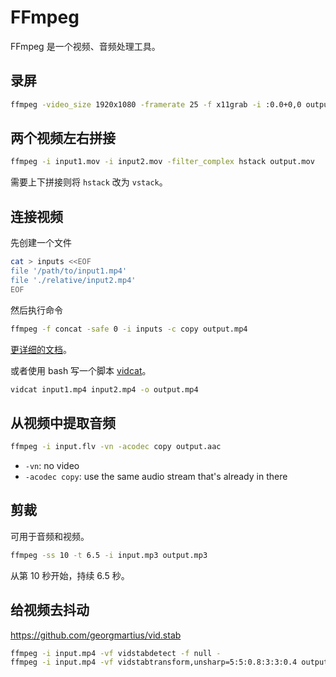 # FFmpeg

FFmpeg 是一个视频、音频处理工具。

## 录屏

```sh
ffmpeg -video_size 1920x1080 -framerate 25 -f x11grab -i :0.0+0,0 output.mp4
```

## 两个视频左右拼接

```sh
ffmpeg -i input1.mov -i input2.mov -filter_complex hstack output.mov
```

需要上下拼接则将 `hstack` 改为 `vstack`。

## 连接视频

先创建一个文件

```sh
cat > inputs <<EOF
file '/path/to/input1.mp4'
file './relative/input2.mp4'
EOF
```

然后执行命令

```sh
ffmpeg -f concat -safe 0 -i inputs -c copy output.mp4
```

[更详细的文档][concat-doc]。

或者使用 bash 写一个脚本 [vidcat]。

```sh
vidcat input1.mp4 input2.mp4 -o output.mp4
```

[concat-doc]: https://trac.ffmpeg.org/wiki/Concatenate
[vidcat]: https://github.com/weirane/scripts/blob/449f1f63b65253a305b3/vidcat

## 从视频中提取音频

```sh
ffmpeg -i input.flv -vn -acodec copy output.aac
```

- `-vn`: no video
- `-acodec copy`: use the same audio stream that's already in there

## 剪裁

可用于音频和视频。

```sh
ffmpeg -ss 10 -t 6.5 -i input.mp3 output.mp3
```

从第 10 秒开始，持续 6.5 秒。

## 给视频去抖动

<https://github.com/georgmartius/vid.stab>

```sh
ffmpeg -i input.mp4 -vf vidstabdetect -f null -
ffmpeg -i input.mp4 -vf vidstabtransform,unsharp=5:5:0.8:3:3:0.4 output.mp4
```
